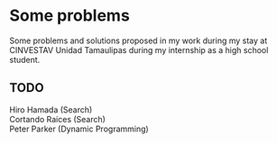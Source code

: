 # Some problems

Some problems and solutions proposed in my work during my stay at CINVESTAV Unidad Tamaulipas during my internship as a high school student.

## TODO
Hiro Hamada (Search)  
Cortando Raices (Search)  
Peter Parker (Dynamic Programming)  
